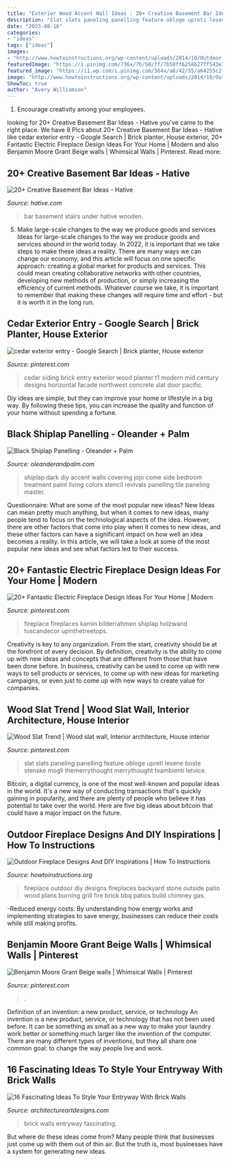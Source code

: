 ```yaml
---
title: "Exterior Wood Accent Wall Ideas : 20+ Creative Basement Bar Ideas"
description: "Slat slats paneling panelling feature obloge upreti lesene boste stenske mogli themerrythought merrythought tvambienti letvice"
date: "2023-08-16"
categories:
- "ideas"
tags: ["ideas"]
images:
- "http://www.howtoinstructions.org/wp-content/uploads/2014/10/Outdoor-Fireplace-Designs-And-DIY-Ideas-5-512x339.jpeg"
featuredImage: "https://i.pinimg.com/736x/7b/50/ff/7b50ff6258b27ff543e7a3fdcef2647b.jpg"
featured_image: "https://i1.wp.com/i.pinimg.com/564x/a6/42/55/a64255c2f19d3543c59d6621fdc885f6.jpg?resize=564%2C844&amp;ssl=1"
image: "http://www.howtoinstructions.org/wp-content/uploads/2014/10/Outdoor-Fireplace-Designs-And-DIY-Ideas-5-512x339.jpeg"
ShowToc: true
author: "Avery Williamson"
---
```



1. Encourage creativity among your employees.

	

		
looking for 20+ Creative Basement Bar Ideas - Hative you've came to the right place. We have 8 Pics about 20+ Creative Basement Bar Ideas - Hative like cedar exterior entry - Google Search | Brick planter, House exterior, 20+ Fantastic Electric Fireplace Design Ideas For Your Home | Modern and also Benjamin Moore Grant Beige walls | Whimsical Walls | Pinterest. Read more:
		
    
## 20+ Creative Basement Bar Ideas - Hative

<img loading=lazy src="https://hative.com/wp-content/uploads/2014/05/basement-bar-ideas/20-wooden-bar-under-stairs.jpg" onerror="this.onerror=null;this.src='https://tse3.mm.bing.net/th?id=OIP.RjDDXUzF_YOtqZn-EbjR0QHaLI&amp;pid=15.1';" alt="20+ Creative Basement Bar Ideas - Hative">

_Source: hative.com_

>bar basement stairs under hative wooden. 

	

5) Make large-scale changes to the way we produce goods and services
Ideas for large-scale changes to the way we produce goods and services abound in the world today. In 2022, it is important that we take steps to make these ideas a reality. There are many ways we can change our economy, and this article will focus on one specific approach: creating a global market for products and services. This could mean creating collaborative networks with other countries, developing new methods of production, or simply increasing the efficiency of current methods. Whatever course we take, it is important to remember that making these changes will require time and effort - but it is worth it in the long run.

    
## Cedar Exterior Entry - Google Search | Brick Planter, House Exterior

<img loading=lazy src="https://i.pinimg.com/736x/7b/50/ff/7b50ff6258b27ff543e7a3fdcef2647b.jpg" onerror="this.onerror=null;this.src='https://tse2.mm.bing.net/th?id=OIP.fXHtTmgNsP3kj6rPor2uAAHaLJ&amp;pid=15.1';" alt="cedar exterior entry - Google Search | Brick planter, House exterior">

_Source: pinterest.com_

>cedar siding brick entry exterior wood planter t1 modern mid century designs horizontal facade northwest concrete slat door pacific. 

	

Diy ideas are simple, but they can improve your home or lifestyle in a big way. By following these tips, you can increase the quality and function of your home without spending a fortune.

    
## Black Shiplap Panelling - Oleander + Palm

<img loading=lazy src="https://i1.wp.com/i.pinimg.com/564x/a6/42/55/a64255c2f19d3543c59d6621fdc885f6.jpg?resize=564%2C844&amp;ssl=1" onerror="this.onerror=null;this.src='https://tse1.mm.bing.net/th?id=OIP.8plFbm9EFdlNbZRffOu2lAHaLF&amp;pid=15.1';" alt="Black Shiplap Panelling - Oleander + Palm">

_Source: oleanderandpalm.com_

>shiplap dark diy accent walls covering jojo come side bedroom treatment paint living colors stencil revivals panelling tile paneling master. 

	

Questionnaire: What are some of the most popular new ideas?
New Ideas can mean pretty much anything, but when it comes to new ideas, many people tend to focus on the technological aspects of the idea. However, there are other factors that come into play when it comes to new ideas, and these other factors can have a significant impact on how well an idea becomes a reality. In this article, we will take a look at some of the most popular new ideas and see what factors led to their success.

    
## 20+ Fantastic Electric Fireplace Design Ideas For Your Home | Modern

<img loading=lazy src="https://i.pinimg.com/736x/9d/82/be/9d82bec6d89acf095b9ed8046e9da61b.jpg" onerror="this.onerror=null;this.src='https://tse2.mm.bing.net/th?id=OIP.MN7oJlswCiF1HzQvDOsV_AHaJ4&amp;pid=15.1';" alt="20+ Fantastic Electric Fireplace Design Ideas For Your Home | Modern">

_Source: pinterest.com_

>fireplace fireplaces kamin bilderrahmen shiplap holzwand tuscandecor upinthetreetops. 

	

Creativity is key to any organization. From the start, creativity should be at the forefront of every decision. By definition, creativity is the ability to come up with new ideas and concepts that are different from those that have been done before. In business, creativity can be used to come up with new ways to sell products or services, to come up with new ideas for marketing campaigns, or even just to come up with new ways to create value for companies.

    
## Wood Slat Trend | Wood Slat Wall, Interior Architecture, House Interior

<img loading=lazy src="https://i.pinimg.com/736x/98/5b/84/985b8442817a2c115624d4728eda4d20.jpg" onerror="this.onerror=null;this.src='https://tse1.mm.bing.net/th?id=OIP.pBKpSF4NsAGbOeRRieBxFwHaLW&amp;pid=15.1';" alt="Wood Slat Trend | Wood slat wall, Interior architecture, House interior">

_Source: pinterest.com_

>slat slats paneling panelling feature obloge upreti lesene boste stenske mogli themerrythought merrythought tvambienti letvice. 

	

Bitcoin, a digital currency, is one of the most well-known and popular ideas in the world. It's a new way of conducting transactions that's quickly gaining in popularity, and there are plenty of people who believe it has potential to take over the world. Here are five big ideas about bitcoin that could have a major impact on the future.

    
## Outdoor Fireplace Designs And DIY Inspirations | How To Instructions

<img loading=lazy src="http://www.howtoinstructions.org/wp-content/uploads/2014/10/Outdoor-Fireplace-Designs-And-DIY-Ideas-5-512x339.jpeg" onerror="this.onerror=null;this.src='https://tse3.mm.bing.net/th?id=OIP.cLnW3b4Ld9qzmre1K_k2mgHaE5&amp;pid=15.1';" alt="Outdoor Fireplace Designs And DIY Inspirations | How To Instructions">

_Source: howtoinstructions.org_

>fireplace outdoor diy designs fireplaces backyard stone outside patio wood plans burning grill fire brick bbq patios build chimney gas. 

	

-Reduced energy costs: By understanding how energy works and implementing strategies to save energy, businesses can reduce their costs while still making profits.

    
## Benjamin Moore Grant Beige Walls | Whimsical Walls | Pinterest

<img loading=lazy src="https://s-media-cache-ak0.pinimg.com/736x/f9/f9/8f/f9f98f4600075b88dd2ef37fc17d6a36.jpg" onerror="this.onerror=null;this.src='https://tse4.mm.bing.net/th?id=OIP.NeMeDkHJ5pzEQOYtdEaDpwAAAA&amp;pid=15.1';" alt="Benjamin Moore Grant Beige walls | Whimsical Walls | Pinterest">

_Source: pinterest.com_

>. 

	

Definition of an invention: a new product, service, or technology
An invention is a new product, service, or technology that has not been used before. It can be something as small as a new way to make your laundry work better or something much larger like the invention of the computer. There are many different types of inventions, but they all share one common goal: to change the way people live and work.

    
## 16 Fascinating Ideas To Style Your Entryway With Brick Walls

<img loading=lazy src="https://www.architectureartdesigns.com/wp-content/uploads/2016/10/2-25.jpg" onerror="this.onerror=null;this.src='https://tse2.mm.bing.net/th?id=OIP.KHszV6hqk7ZDz8ZW81Ty8wHaLH&amp;pid=15.1';" alt="16 Fascinating Ideas To Style Your Entryway With Brick Walls">

_Source: architectureartdesigns.com_

>brick walls entryway fascinating. 

	

But where do these ideas come from? Many people think that businesses just come up with them out of thin air. But the truth is, most businesses have a system for generating new ideas.

